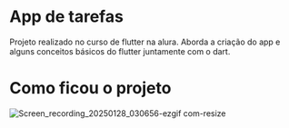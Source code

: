 # App de tarefas

Projeto realizado no curso de flutter na alura. Aborda a criação do app e alguns conceitos básicos do flutter juntamente com o dart.

# Como ficou o projeto

![Screen_recording_20250128_030656-ezgif com-resize](https://github.com/user-attachments/assets/ef8c6159-870c-46b0-8607-5498ef60a9a4)
